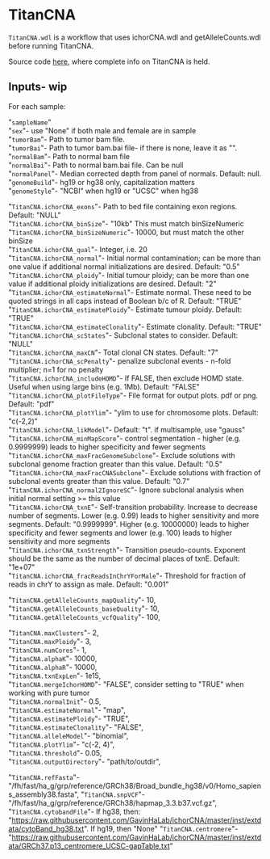 # TitanCNA
`TitanCNA.wdl` is a workflow that uses ichorCNA.wdl and getAlleleCounts.wdl before running TitanCNA.

Source code [here](https://github.com/gavinha/TitanCNA/tree/master), where complete info on TitanCNA is held.

## Inputs- wip

For each sample:

"`sampleName`"  
"`sex`"- use "None" if both male and female are in sample      
"`tumorBam`"- Path to tumor bam file.  
"`tumorBai`"- Path to tumor bam.bai file- if there is none, leave it as "".  
"`normalBam`"- Path to normal bam file  
"`normalBai`"- Path to normal bam.bai file. Can be null  
"`normalPanel`"- Median corrected depth from panel of normals. Default: null.  
"`genomeBuild`"- hg19 or hg38 only, capitalization matters  
"`genomeStyle`"- "NCBI" when hg19 or "UCSC" when hg38  

"`TitanCNA.ichorCNA_exons`"- Path to bed file containing exon regions. Default: "NULL"  
"`TitanCNA.ichorCNA_binSize`"- "10kb" This must match binSizeNumeric  
"`TitanCNA.ichorCNA_binSizeNumeric`"- 10000, but must match the other binSize   
"`TitanCNA.ichorCNA_qual`"- Integer, i.e. 20  
"`TitanCNA.ichorCNA_normal`"- Initial normal contamination; can be more than one value if additional normal initializations are desired. Default: "0.5"    
"`TitanCNA.ichorCNA_ploidy`"- Initial tumour ploidy; can be more than one value if additional ploidy initializations are desired. Default: "2"  
"`TitanCNA.ichorCNA_estimateNormal`"- Estimate normal. These need to be quoted strings in all caps instead of Boolean b/c of R. Default: "TRUE"   
"`TitanCNA.ichorCNA_estimatePloidy`"- Estimate tumour ploidy. Default: "TRUE"     
"`TitanCNA.ichorCNA_estimateClonality`"- Estimate clonality. Default: "TRUE"      
"`TitanCNA.ichorCNA_scStates`"- Subclonal states to consider. Default: "NULL"   
"`TitanCNA.ichorCNA_maxCN`"- Total clonal CN states. Default: "7"     
"`TitanCNA.ichorCNA_scPenalty`"- penalize subclonal events - n-fold multiplier; n=1 for no penalty     
"`TitanCNA.ichorCNA_includeHOMD`"- If FALSE, then exclude HOMD state. Useful when using large bins (e.g. 1Mb). Default: "FALSE" 
"`TitanCNA.ichorCNA_plotFileType`"- File format for output plots. pdf or png. Default: "pdf"   
"`TitanCNA.ichorCNA_plotYlim`"- "ylim to use for chromosome plots. Default: "c(-2,2)"  
"`TitanCNA.ichorCNA_likModel`"- Default: "t". if multisample, use "gauss"    
"`TitanCNA.ichorCNA_minMapScore`"- control segmentation - higher (e.g. 0.9999999) leads to higher specificity and fewer segments     
"`TitanCNA.ichorCNA_maxFracGenomeSubclone`"- Exclude solutions with subclonal genome fraction greater than this value. Default: "0.5"   
"`TitanCNA.ichorCNA_maxFracCNASubclone`"- Exclude solutions with fraction of subclonal events greater than this value. Default: "0.7"  
"`TitanCNA.ichorCNA_normal2IgnoreSC`"- Ignore subclonal analysis when initial normal setting >= this value    
"`TitanCNA.ichorCNA_txnE`"- Self-transition probability. Increase to decrease number of segments. Lower (e.g. 0.99) leads to higher sensitivity and more segments. Default: "0.9999999". Higher (e.g. 10000000) leads to higher specificity and fewer segments and lower (e.g. 100) leads to higher sensitivity and more segments     
"`TitanCNA.ichorCNA_txnStrength`"- Transition pseudo-counts. Exponent should be the same as the number of decimal places of txnE. Default: "1e+07"    
"`TitanCNA.ichorCNA_fracReadsInChrYForMale`"- Threshold for fraction of reads in chrY to assign as male. Default: "0.001"

"`TitanCNA.getAlleleCounts_mapQuality`"- 10,  
"`TitanCNA.getAlleleCounts_baseQuality`"- 10,  
"`TitanCNA.getAlleleCounts_vcfQuality`"- 100,  

"`TitanCNA.maxClusters`"- 2,  
"`TitanCNA.maxPloidy`"- 3,  
"`TitanCNA.numCores`"- 1,  
"`TitanCNA.alphaK`"- 10000,  
"`TitanCNA.alphaR`"- 10000,  
"`TitanCNA.txnExpLen`"- 1e15,  
"`TitanCNA.mergeIchorHOMD`"- "FALSE", consider setting to "TRUE" when working with pure tumor   
"`TitanCNA.normalInit`"- 0.5,  
"`TitanCNA.estimateNormal`"- "map",  
"`TitanCNA.estimatePloidy`"- "TRUE",  
"`TitanCNA.estimateClonality`"- "FALSE",  
"`TitanCNA.alleleModel`"- "binomial",  
"`TitanCNA.plotYlim`"- "c(-2, 4)",  
"`TitanCNA.threshold`"- 0.05,  
"`TitanCNA.outputDirectory`"- "path/to/outdir",

"`TitanCNA.refFasta`"- "/fh/fast/ha_g/grp/reference/GRCh38/Broad_bundle_hg38/v0/Homo_sapiens_assembly38.fasta",
"`TitanCNA.snpVCF`"- "/fh/fast/ha_g/grp/reference/GRCh38/hapmap_3.3.b37.vcf.gz",
"`TitanCNA.cytobandFile`"- If hg38, then: "https://raw.githubusercontent.com/GavinHaLab/ichorCNA/master/inst/extdata/cytoBand_hg38.txt". If hg19, then "None"
"`TitanCNA.centromere`"- "https://raw.githubusercontent.com/GavinHaLab/ichorCNA/master/inst/extdata/GRCh37.p13_centromere_UCSC-gapTable.txt"